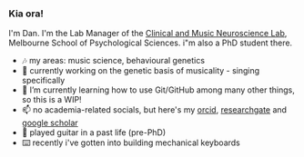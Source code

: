 ### Kia ora!

I'm Dan. I'm the Lab Manager of the [Clinical and Music Neuroscience Lab](https://psychologicalsciences.unimelb.edu.au/research/clinical-and-music-neuroscience-lab), Melbourne School of Psychological Sciences. i"m also a PhD student there. 

- 🎶 my areas: music science, behavioural genetics
- 🧬 currently working on the genetic basis of musicality - singing specifically
- 🌱 I’m currently learning how to use Git/GitHub among many other things, so this is a WIP!
- 📫 no academia-related socials, but here's my [orcid](https://orcid.org/0000-0002-1281-6299), [researchgate](https://www.researchgate.net/profile/Daniel-Yeom) and [google scholar](https://scholar.google.com.au/citations?user=zvYEfOwAAAAJ&hl=en)
- 🎸 played guitar in a past life (pre-PhD)
- ⌨️ recently i've gotten into building mechanical keyboards



<!--
**danyeom/danyeom** is a ✨ _special_ ✨ repository because its `README.md` (this file) appears on your GitHub profile.

Here are some ideas to get you started:

- 🔭 I’m currently working on ...
- 🌱 I’m currently learning ...
- 👯 I’m looking to collaborate on ...
- 🤔 I’m looking for help with ...
- 💬 Ask me about ...
- 📫 How to reach me: ...
- 😄 Pronouns: ...
- ⚡ Fun fact: ...
-->
